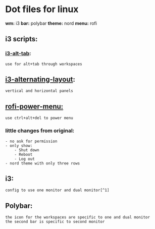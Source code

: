 # Dot files for linux 

**wm:** i3
**bar:** polybar
**theme:** nord
**menu:** rofi

## i3 scripts:
### [i3-alt-tab](https://github.com/yoshimoto/i3-alt-tab.py): 
    use for alt+tab through workspaces
## [i3-alternating-layout](https://github.com/olemartinorg/i3-alternating-layout): 
    vertical and horizontal panels
    
## [rofi-power-menu:](https://github.com/jluttine/rofi-power-menu) 
    use ctrl+alt+del to power menu
### little changes from original:
    - no ask for permission
    - only show:
        - Shut down
        - Reboot
        - Log out
    - nord theme with only three rows

## i3: 
    config to use one monitor and dual monitor[^1] 

## Polybar:
    the icon for the workspaces are specific to one and dual monitor
    the second bar is specific to second monitor



[^1]: the name for monitors depends from pc to pc so change in case

